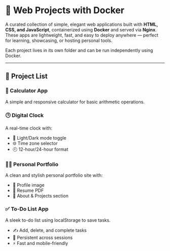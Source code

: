# 🐳 Web Projects with Docker

A curated collection of simple, elegant web applications built with **HTML, CSS, and JavaScript**, containerized using **Docker** and served via **Nginx**. These apps are lightweight, fast, and easy to deploy anywhere — perfect for learning, showcasing, or hosting personal tools.

Each project lives in its own folder and can be run independently using Docker.

---

## 📁 Project List

### 🔢 Calculator App
A simple and responsive calculator for basic arithmetic operations.

### 🕒 Digital Clock
A real-time clock with:
- 🌙 Light/Dark mode toggle
- 🌐 Time zone selector
- 🕘 12-hour/24-hour format

### 🧑‍💼 Personal Portfolio
A clean and stylish personal portfolio site with:
- 👤 Profile image
- 📄 Resume PDF
- 💬 About & Projects section

### ✅ To-Do List App
A sleek to-do list using localStorage to save tasks.
- ✍️ Add, delete, and complete tasks
- 🧠 Persistent across sessions
- ⚡ Fast and mobile-friendly
